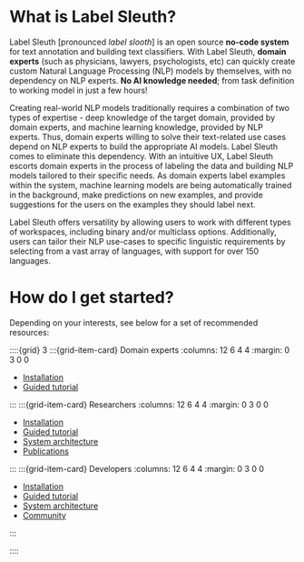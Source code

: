 # What is Label Sleuth?

Label Sleuth [pronounced _label slooth_] is an open source **no-code system** for text annotation and building text classifiers. With Label Sleuth, **domain experts** (such as physicians, lawyers, psychologists, etc) can quickly create custom Natural Language Processing (NLP) models by themselves, with no dependency on NLP experts. **No AI knowledge needed**; from task definition to working model in just a few hours!

Creating real-world NLP models traditionally requires a combination of two types of expertise - deep knowledge of the target domain, provided by domain experts, and machine learning knowledge, provided by NLP experts. Thus, domain experts willing to solve their text-related use cases depend on NLP experts to build the appropriate AI models. Label Sleuth comes to eliminate this dependency. With an intuitive UX, Label Sleuth escorts domain experts in the process of labeling the data and building NLP models tailored to their specific needs. As domain experts label examples within the system, machine learning models are being automatically trained in the background, make predictions on new examples, and provide suggestions for the users on the examples they should label next.

Label Sleuth offers versatility by allowing users to work with different types of workspaces, including binary and/or multiclass options. Additionally, users can tailor their NLP use-cases to specific linguistic requirements by selecting from a vast array of languages, with support for over 150 languages.


# How do I get started?

Depending on your interests, see below for a set of recommended resources:

::::{grid} 3
:::{grid-item-card}  Domain experts
:columns: 12 6 4 4
:margin: 0 3 0 0

- [Installation](installation)
- [Guided tutorial](tutorial)

:::
:::{grid-item-card}  Researchers
:columns: 12 6 4 4
:margin: 0 3 0 0

- [Installation](installation)
- [Guided tutorial](tutorial)
- [System architecture](dev/architecture)
- [Publications](../publications)

:::
:::{grid-item-card}  Developers
:columns: 12 6 4 4
:margin: 0 3 0 0

- [Installation](installation)
- [Guided tutorial](tutorial)
- [System architecture](dev/architecture)
- [Community](../community)

:::

::::
